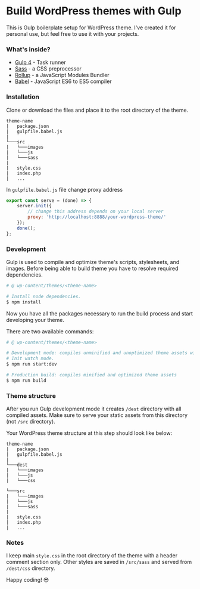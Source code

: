 # Build WordPress themes with Gulp

This is Gulp boilerplate setup for WordPress theme. I've created it for personal use, but feel free to use it with your projects.

### What's inside?
- [Gulp 4](https://gulpjs.com/) - Task runner 
- [Sass](https://sass-lang.com/) - a CSS preprocessor
- [Rollup](https://rollupjs.org/guide/en/) - a JavaScript Modules Bundler
- [Babel](https://babeljs.io/) - JavaScript ES6 to ES5 compiler

### Installation
Clone or download the files and place it to the root directory of the theme.
```
theme-name
|   package.json
|   gulpfile.babel.js
|
└───src
|   └───images
|   └───js
|   └───sass  
|
|   style.css
|   index.php
|   ...
```
In `gulpfile.babel.js` file change proxy address
```javascript
export const serve = (done) => {
    server.init({
        // change this address depends on your local server
        proxy: 'http://localhost:8888/your-wordpress-theme/'
    });
    done();
};
```

### Development
Gulp is used to compile and optimize theme's scripts, stylesheets, and images.
Before being able to build theme you have to resolve required dependencies.

```bash
# @ wp-content/themes/<theme-name>

# Install node dependencies.
$ npm install
```
Now you have all the packages necessary to run the build process and start developing your theme.

There are two available commands:
```bash
# @ wp-content/themes/<theme-name>

# Development mode: compiles unminified and unoptimized theme assets with source maps.
# Init watch mode.
$ npm run start:dev

# Production build: compiles minified and optimized theme assets
$ npm run build
```

### Theme structure
After you run Gulp development mode it creates `/dest` directory with all compiled assets. Make sure to serve your static assets from this directory (not `/src` directory).

Your WordPress theme structure at this step should look like below:
```
theme-name
|   package.json
|   gulpfile.babel.js
|
└───dest
|   └───images
|   └───js
|   └───css

└───src
|   └───images
|   └───js
|   └───sass  
|
|   style.css
|   index.php
|   ...
```

### Notes
I keep main `style.css` in the root directory of the theme with a header comment section only.
Other styles are saved in `/src/sass` and served from `/dest/css` directory. 

Happy coding! 😎







